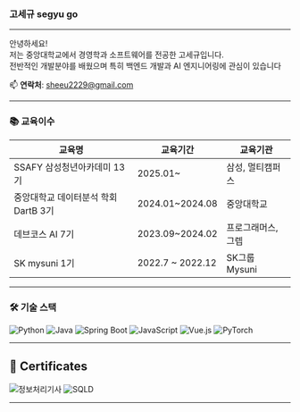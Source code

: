 

### 고세규 segyu go
---
안녕하세요!  
저는 중앙대학교에서 경영학과 소프트웨어를 전공한 고세규입니다.  
전반적인 개발분야를 배웠으며 특히 백엔드 개발과 AI 엔지니어링에 관심이 있습니다

📫 **연락처**: sheeu2229@gmail.com 

---

### 📚 교육이수

| 교육명 | 교육기간 | 교육기관 |
|--------|-----------|------------|
| SSAFY 삼성청년아카데미 13기 | 2025.01~ | 삼성, 멀티캠퍼스 |
| 중앙대학교 데이터분석 학회 DartB 3기 | 2024.01~2024.08 | 중앙대학교 |
|  데브코스 AI 7기 | 2023.09~2024.02 | 프로그래머스, 그렙 |
| SK mysuni 1기 | 2022.7 ~ 2022.12 | SK그룹 Mysuni |

---

### 🛠️ 기술 스택

![Python](https://img.shields.io/badge/Python-3776AB?style=flat&logo=python&logoColor=white)
![Java](https://img.shields.io/badge/Java-007396?style=flat&logo=java&logoColor=white)
![Spring Boot](https://img.shields.io/badge/Spring%20Boot-6DB33F?style=flat&logo=spring-boot&logoColor=white)
![JavaScript](https://img.shields.io/badge/JavaScript-F7DF1E?style=flat&logo=javascript&logoColor=black)
![Vue.js](https://img.shields.io/badge/Vue.js-4FC08D?style=flat&logo=vue.js&logoColor=white)
![PyTorch](https://img.shields.io/badge/PyTorch-EE4C2C?style=flat&logo=pytorch&logoColor=white)

---

## 📜 Certificates
![정보처리기사](https://img.shields.io/badge/정보처리기사-Passed-blue?style=flat-square)
![SQLD](https://img.shields.io/badge/SQLD-Passed-blue?style=flat-square)

---

